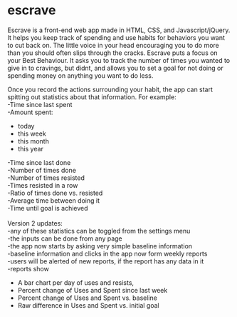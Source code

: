 # escrave

Escrave is a front-end web app made in HTML, CSS, and Javascript/jQuery.
It helps you keep track of spending and use habits for behaviors you want to cut back on.
The little voice in your head encouraging you to do more than you should often slips through the cracks.
Escrave puts a focus on your Best Behaviour.
It asks you to track the number of times you wanted to give in to cravings, but didnt, 
and allows you to set a goal for not doing or spending money on anything you want to do less.

Once you record the actions surrounding your habit, the app can start spitting out statistics about that information. For example:<br />
-Time since last spent<br />
-Amount spent:<br />
 + today<br />
 + this week<br />
 + this month<br />
 + this year<br />

-Time since last done<br />
-Number of times done<br />
-Number of times resisted<br />
-Times resisted in a row<br />
-Ratio of times done vs. resisted<br />
-Average time between doing it<br />
-Time until goal is achieved<br />
<br />
Version 2 updates:<br />
-any of these statistics can be toggled from the settings menu<br />
-the inputs can be done from any page<br />
-the app now starts by asking very simple baseline information<br />
-baseline information and clicks in the app now form weekly reports<br />
-users will be alerted of new reports, if the report has any data in it<br />
-reports show <br />
 + A bar chart per day of uses and resists, <br />
 + Percent change of Uses and Spent since last week <br />
 + Percent change of Uses and Spent vs. baseline<br />
 + Raw difference in Uses and Spent vs. initial goal<br />
